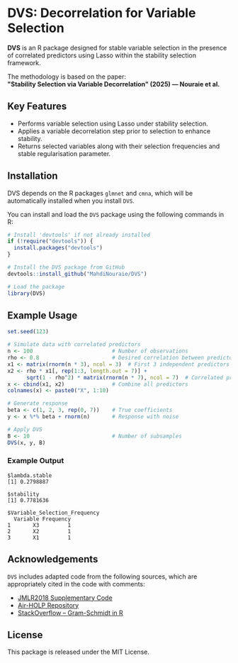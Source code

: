 # DVS: Decorrelation for Variable Selection

**DVS** is an R package designed for stable variable selection in the presence of correlated predictors using Lasso within the stability selection framework.

The methodology is based on the paper:  
**"Stability Selection via Variable Decorrelation" (2025) — Nouraie et al.**

## Key Features

- Performs variable selection using Lasso under stability selection.
- Applies a variable decorrelation step prior to selection to enhance stability.
- Returns selected variables along with their selection frequencies and stable regularisation parameter.

## Installation


DVS depends on the R packages `glmnet` and `cmna`, which will be automatically installed when you install `DVS`.

You can install and load the `DVS` package using the following commands in R:

```r
# Install 'devtools' if not already installed
if (!require("devtools")) {
  install.packages("devtools")
}

# Install the DVS package from GitHub
devtools::install_github("MahdiNouraie/DVS")

# Load the package
library(DVS)
```

## Example Usage

```r
set.seed(123)

# Simulate data with correlated predictors
n <- 100                         # Number of observations
rho <- 0.8                       # Desired correlation between predictors
x1 <- matrix(rnorm(n * 3), ncol = 3)  # First 3 independent predictors
x2 <- rho * x1[, rep(1:3, length.out = 7)] + 
      sqrt(1 - rho^2) * matrix(rnorm(n * 7), ncol = 7)  # Correlated predictors
x <- cbind(x1, x2)               # Combine all predictors
colnames(x) <- paste0("X", 1:10)

# Generate response
beta <- c(1, 2, 3, rep(0, 7))    # True coefficients
y <- x %*% beta + rnorm(n)       # Response with noise

# Apply DVS
B <- 10                          # Number of subsamples
DVS(x, y, B)
```

### Example Output

```
$lambda.stable
[1] 0.2798887

$stability
[1] 0.7781636

$Variable_Selection_Frequency
  Variable Frequency
1       X3         1
2       X2         1
3       X1         1
```

## Acknowledgements

`DVS` includes adapted code from the following sources, which are appropriately cited in the code with comments:
- [JMLR2018 Supplementary Code](https://github.com/nogueirs/JMLR2018)
- [Air-HOLP Repository](https://github.com/Logic314/Air-HOLP)
- [StackOverflow – Gram-Schmidt in R](https://stackoverflow.com/questions/15584221/gram-schmidt-with-r)

## License

This package is released under the MIT License.
